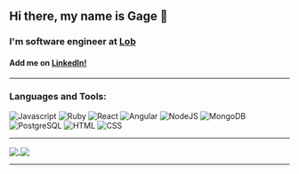 ## Hi there, my name is Gage 👋

### I'm software engineer at <a href="https://www.lob.com/"> Lob </a>

#### Add me on <a href="https://www.linkedin.com/in/gage-guzman-8922221b3/">LinkedIn!</a>

<!-- 

- 👯 I’m looking to collaborate with other content creators and learn from others
- 🥅 2021 Goals: Work on some open source projects! 
- ⚡ Fun fact: I love standup comedy and cooking! -->

---
### Languages and Tools:

<p>
  <img alt="Javascript" src="https://img.shields.io/badge/JavaScript-F7DF1E?logo=JavaScript&logoColor=black&style=for-the-badge" />
  <img alt="Ruby" src = https://img.shields.io/badge/ruby-%23CC342D.svg?style=for-the-badge&logo=ruby&logoColor=white />
  <img alt="React" src="https://img.shields.io/badge/React-61DAFB?logo=react&logoColor=black&style=for-the-badge" />
  <img alt="Angular" src="https://img.shields.io/badge/angular-%23DD0031.svg?style=for-the-badge&logo=angular&logoColor=white" />
  <img alt="NodeJS" src="https://img.shields.io/badge/NodeJS-088A51?logo=Node.js&logoColor=white&style=for-the-badge" />
  <img alt="MongoDB" src="https://img.shields.io/badge/MongoDB-47A248?logo=mongodb&logoColor=white&style=for-the-badge" />
  <img alt="PostgreSQL" src="https://img.shields.io/badge/PostgreSQL-336791?logo=postgresql&logoColor=white&style=for-the-badge" />
  <img alt="HTML" src="https://img.shields.io/badge/HTML-E34F26?logo=html5&logoColor=white&style=for-the-badge" />
  <img alt="CSS" src="https://img.shields.io/badge/CSS-1572B6?logo=css3&logoColor=white&style=for-the-badge" />
 </p>
 

---

<a href="https://github.com/gkolman">
  <img align="center" src="https://github-readme-stats.vercel.app/api?username=gkolman&bg_color=0,004b83,0c8900,a77f03,984500,980000&title_color=fff&text_color=fff&icon_color=fff" />
</a>

<a href="https://github.com/gkolman">
  <img align="center" src="https://github-readme-stats.vercel.app/api/top-langs/?username=gkolman" />
</a>

---

[linkedin]: https://www.linkedin.com/in/gage-guzman-8922221b3/
